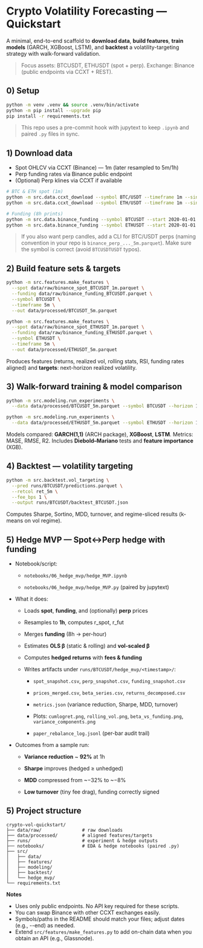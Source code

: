 # Crypto Volatility Forecasting — Quickstart

A minimal, end-to-end scaffold to **download data**, **build features**, **train models** (GARCH, XGBoost, LSTM), and **backtest** a volatility-targeting strategy with walk-forward validation.

> Focus assets: BTCUSDT, ETHUSDT (spot + perp). Exchange: Binance (public endpoints via CCXT + REST).

## 0) Setup

```bash
python -m venv .venv && source .venv/bin/activate
python -m pip install --upgrade pip
pip install -r requirements.txt
```
> This repo uses a pre-commit hook with jupytext to keep ```.ipynb``` and paired ```.py``` files in sync.

## 1) Download data

- Spot OHLCV via CCXT (Binance) — 1m (later resampled to 5m/1h)
- Perp funding rates via Binance public endpoint
- (Optional) Perp klines via CCXT if available

```bash
# BTC & ETH spot (1m)
python -m src.data.ccxt_download --symbol BTC/USDT --timeframe 1m --since 2020-01-01 --limit 1000 --out data/raw/binance_spot_BTCUSDT_1m.parquet
python -m src.data.ccxt_download --symbol ETH/USDT --timeframe 1m --since 2020-01-01 --limit 1000 --out data/raw/binance_spot_ETHUSDT_1m.parquet

# Funding (8h prints)
python -m src.data.binance_funding --symbol BTCUSDT --start 2020-01-01 --end 2025-09-19 --out data/raw/binance_funding_BTCUSDT.parquet
python -m src.data.binance_funding --symbol ETHUSDT --start 2020-01-01 --end 2025-09-19 --out data/raw/binance_funding_ETHUSDT.parquet
```
> If you also want perp candles, add a CLI for BTC/USDT perps (naming convention in your repo is `binance_perp_..._5m.parquet`). Make sure the symbol is correct (avoid `BTCUSDTUSDT` typos).

## 2) Build feature sets & targets

```bash
python -m src.features.make_features \
  --spot data/raw/binance_spot_BTCUSDT_1m.parquet \
  --funding data/raw/binance_funding_BTCUSDT.parquet \
  --symbol BTCUSDT \
  --timeframe 5m \
  --out data/processed/BTCUSDT_5m.parquet

python -m src.features.make_features \
  --spot data/raw/binance_spot_ETHUSDT_1m.parquet \
  --funding data/raw/binance_funding_ETHUSDT.parquet \
  --symbol ETHUSDT \
  --timeframe 5m \
  --out data/processed/ETHUSDT_5m.parquet
```

Produces features (returns, realized vol, rolling stats, RSI, funding rates aligned) and **targets**: next-horizon realized volatility.

## 3) Walk-forward training & model comparison

```bash
python -m src.modeling.run_experiments \
  --data data/processed/BTCUSDT_5m.parquet --symbol BTCUSDT --horizon 12 --output runs/BTCUSDT

python -m src.modeling.run_experiments \
  --data data/processed/ETHUSDT_5m.parquet --symbol ETHUSDT --horizon 12 --output runs/ETHUSDT
```

Models compared: **GARCH(1,1)** (ARCH package), **XGBoost**, **LSTM**. Metrics: MASE, RMSE, R2. Includes **Diebold–Mariano** tests and **feature importance** (XGB).

## 4) Backtest — volatility targeting

```bash
python -m src.backtest.vol_targeting \
  --pred runs/BTCUSDT/predictions.parquet \
  --retcol ret_5m \
  --fee_bps 1 \
  --output runs/BTCUSDT/backtest_BTCUSDT.json
```

Computes Sharpe, Sortino, MDD, turnover, and regime-sliced results (k-means on vol regime).

## 5) Hedge MVP — Spot↔Perp hedge with funding

*   Notebook/script:
    
    *   `notebooks/06_hedge_mvp/hedge_MVP.ipynb`
        
    *   `notebooks/06_hedge_mvp/hedge_MVP.py` (paired by jupytext)
        
*   What it does:
    
    *   Loads **spot**, **funding**, and (optionally) **perp** prices
        
    *   Resamples to **1h**, computes r_spot, r_fut
        
    *   Merges **funding** (8h → per-hour)
        
    *   Estimates **OLS β** (static & rolling) and **vol-scaled β**
        
    *   Computes **hedged returns** with **fees & funding**
        
    *   Writes artifacts under `runs/BTCUSDT/hedge_mvp/<timestamp>/`:
        
        *   `spot_snapshot.csv`, `perp_snapshot.csv`, `funding_snapshot.csv`
            
        *   `prices_merged.csv`, `beta_series.csv`, `returns_decomposed.csv`
            
        *   `metrics.json` (variance reduction, Sharpe, MDD, turnover)
            
        *   Plots: `cumlogret.png`, `rolling_vol.png`, `beta_vs_funding.png`, `variance_components.png`
            
        *   `paper_rebalance_log.jsonl` (per-bar audit trail)
            
*   Outcomes from a sample run:
    
    *   **Variance reduction** ~ **92%** at 1h
        
    *   **Sharpe** improves (hedged ≥ unhedged)
        
    *   **MDD** compressed from ~−32% to ~−8%
        
    *   **Low turnover** (tiny fee drag), funding correctly signed
        

## 5) Project structure

```
crypto-vol-quickstart/
├── data/raw/               # raw downloads
├── data/processed/         # aligned features/targets
├── runs/                   # experiment & hedge outputs
├── notebooks/              # EDA & hedge notebooks (paired .py)
├── src/
│   ├── data/
│   ├── features/
│   ├── modeling/
│   ├── backtest/
│   └── hedge_mvp/
└── requirements.txt
```

**Notes**
- Uses only public endpoints. No API key required for these scripts.
- You can swap Binance with other CCXT exchanges easily.
- Symbols/paths in the README should match your files; adjust dates (e.g., --end) as needed.
- Extend `src/features/make_features.py` to add on-chain data when you obtain an API (e.g., Glassnode).

